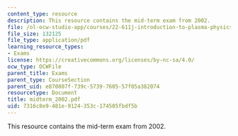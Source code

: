 ```yaml
---
content_type: resource
description: This resource contains the mid-term exam from 2002.
file: /ol-ocw-studio-app/courses/22-611j-introduction-to-plasma-physics-i-fall-2006/7316c8e9481e9124353c174505fbdf5b_midterm_2002.pdf
file_size: 132125
file_type: application/pdf
learning_resource_types:
- Exams
license: https://creativecommons.org/licenses/by-nc-sa/4.0/
ocw_type: OCWFile
parent_title: Exams
parent_type: CourseSection
parent_uid: e870807f-739c-5739-7605-57f05a382074
resourcetype: Document
title: midterm_2002.pdf
uid: 7316c8e9-481e-9124-353c-174505fbdf5b
---
```

This resource contains the mid-term exam from 2002.